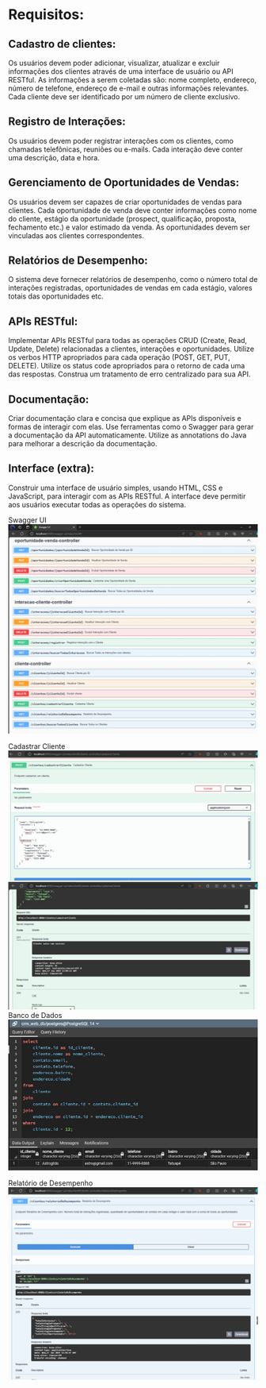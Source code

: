 # Requisitos:

## Cadastro de clientes:
Os usuários devem poder adicionar, visualizar, atualizar e excluir informações dos clientes através de uma interface de usuário ou API RESTful. As informações a serem coletadas são: nome completo, endereço, número de telefone, endereço de e-mail e outras informações relevantes. Cada cliente deve ser identificado por um número de cliente exclusivo.

## Registro de Interações:
Os usuários devem poder registrar interações com os clientes, como chamadas telefônicas, reuniões ou e-mails. Cada interação deve conter uma descrição, data e hora.

## Gerenciamento de Oportunidades de Vendas:
Os usuários devem ser capazes de criar oportunidades de vendas para clientes. Cada oportunidade de venda deve conter informações como nome do cliente, estágio da oportunidade (prospect, qualificação, proposta, fechamento etc.) e valor estimado da venda. As oportunidades devem ser vinculadas aos clientes correspondentes.

## Relatórios de Desempenho:
O sistema deve fornecer relatórios de desempenho, como o número total de interações registradas, oportunidades de vendas em cada estágio, valores totais das oportunidades etc.

## APIs RESTful:
Implementar APIs RESTful para todas as operações CRUD (Create, Read, Update, Delete) relacionadas a clientes, interações e oportunidades. Utilize os verbos HTTP apropriados para cada operação (POST, GET, PUT, DELETE). Utilize os status code apropriados para o retorno de cada uma das respostas. Construa um tratamento de erro centralizado para sua API.

## Documentação:
Criar documentação clara e concisa que explique as APIs disponíveis e formas de interagir com elas. Use ferramentas como o Swagger para gerar a documentação da API automaticamente. Utilize as annotations do Java para melhorar a descrição da documentação.

## Interface (extra):
Construir uma interface de usuário simples, usando HTML, CSS e JavaScript, para interagir com as APIs RESTful. A interface deve permitir aos usuários executar todas as operações do sistema.

Swagger UI
![image](Exemplos/swagger.jpg)

Cadastrar Cliente
![image](Exemplos/cadastrar_cliente1.jpg)
![image](Exemplos/cadastrar_cliente2.jpg)
Banco de Dados
![image](Exemplos/cadastrar_cliente3.jpg)

Relatório de Desempenho
![image](Exemplos/relatorio_desempenho.jpg)


